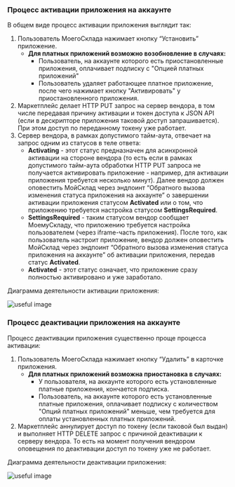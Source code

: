 ### Процесс активации приложения на аккаунте

В общем виде процесс активации приложения выглядит так:

1. Пользователь МоегоСклада нажимает кнопку “Установить” приложение.
    + **Для платных приложений возможно возобновление в случаях:** 
        + Пользователь, на аккаунте которого есть приостановленные приложения, оплачивает подписку с "Опцией платных 
        приложений"
        + Пользователь удаляет работающее платное приложение, после чего нажимает кнопку "Активировать" у 
        приостановленного приложения.
2. Маркетплейс делает HTTP PUT запрос на сервер вендора, в том числе передавая причину активации и токен доступа к 
JSON API (если в дескрипторе приложения таковой доступ запрашивается). При этом доступ по переданному токену уже работает.
3. Сервер вендора, в рамках допустимого тайм-аута, отвечает на запрос одним из статусов в теле ответа:
    + **Activating** - этот статус предназначен для асинхронной активации на стороне вендора (то есть если в рамках 
    допустимого тайм-аута обработки HTTP PUT запроса не получается активировать приложение - например, для активации 
    приложения требуется несколько минут). Далее вендор должен оповестить МойСклад через эндпоинт “Обратного вызова 
    изменения статуса приложения на аккаунте” о завершении активации приложения статусом **Activated** или о том, что 
    приложению требуется настройка статусом **SettingsRequired**.
    + **SettingsRequired** - таким статусом вендор сообщает МоемуСкладу, что приложению требуется настройка пользователем 
    (через iframe-часть приложения). После того, как пользователь настроит приложение, вендор должен оповестить 
    МойСклад через эндпоинт “Обратного вызова изменения статуса приложения на аккаунте” об активации приложения, 
    передав статус **Activated**.
    + **Activated** - этот статус означает, что приложение сразу полностью активировано и уже заработало.

Диаграмма деятельности активации приложения:

![useful image](diag_activate.png)

### Процесс деактивации приложения на аккаунте

Процесс деактивации приложения существенно проще процесса активации:

1. Пользователь МоегоСклада нажимает кнопку “Удалить” в карточке приложения.
    + **Для платных приложений возможна приостановка в случаях:** 
        + У пользователя, на аккаунте которого есть установленные платные приложения, кончается подписка.
        + Пользователь, на аккаунте которого есть установленные платные приложения, оплачивает подписку с количеством 
        "Опций платных приложений" меньше, чем требуется для оплаты установленных платных приложений.        
2. Маркетплейс аннулирует доступ по токену (если таковой был выдан) и выполняет HTTP DELETE запрос с причиной деактивации
 к серверу вендора. То есть на момент получения вендором оповещения по деактивации доступ по токену уже не работает.

Диаграмма деятельности деактивации приложения:

![useful image](diag_deactivate.png)

 



